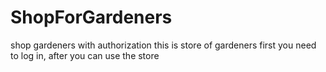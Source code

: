# ShopForGardeners
shop gardeners with authorization
this is store of gardeners
first you need to log in, after you can use the store
